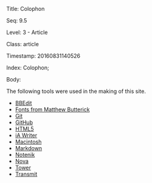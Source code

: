 Title:  Colophon

Seq:    9.5

Level:  3 - Article

Class:  article

Timestamp: 20160831140526

Index:  Colophon; 

Body:

The following tools were used in the making of this site. 

* [BBEdit][]
* [Fonts from Matthew Butterick][mbfonts]
* [Git][]
* [GitHub][]
* [HTML5][]
* [iA Writer][iawriter]
* [Macintosh][mac]
* [Markdown][]
* [Notenik][]
* [Nova][]
* [Tower][]
* [Transmit][]

[amazon]: https://amzn.to/2bCdyyW
[bbedit]: https://www.barebones.com/products/bbedit/
[bitbucket]: https://bitbucket.org/
[bootstrap]: https://getbootstrap.com/
[byword]: https://bywordapp.com/
[concourse]: https://practicaltypography.com/concourse.html
[equity]: https://practicaltypography.com/equity.html
[git]: https://git-scm.com/
[github]: https://github.com
[html5]: https://www.w3.org/TR/html5/
[iawriter]: https://ia.net/writer
[iwisdom]: https://www.powersurgepub.com/products/iwisdom/index.html
[mac]: https://www.apple.com/mac/
[markdown]: https://daringfireball.net/projects/markdown/
[mbfonts]: https://mbtype.com
[notenik]: https://notenik.app
[nova]: https://nova.app
[PSTextMerge]: https://www.powersurgepub.com/products/pstextmerge/index.html
[tower]: https://www.git-tower.com/
[transmit]: https://panic.com/transmit/
